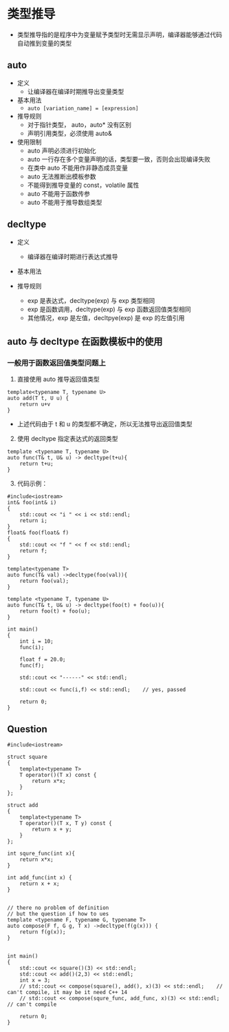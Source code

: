 # 类型推导
+ 类型推导指的是程序中为变量赋予类型时无需显示声明，编译器能够通过代码自动推到变量的类型
## auto
+ 定义
    - 让编译器在编译时期推导出变量类型
+ 基本用法
    - `auto [variation_name] = [expression]`
+ 推导规则
    - 对于指针类型， auto，auto* 没有区别
    - 声明引用类型，必须使用 auto&
+ 使用限制
    - auto 声明必须进行初始化
    - auto 一行存在多个变量声明的话，类型要一致，否则会出现编译失败
    - 在类中 auto 不能用作非静态成员变量
    - auto 无法推断出模板参数
    - 不能得到推导变量的 const，volatile 属性
    - auto 不能用于函数传参
    - auto 不能用于推导数组类型
## decltype
+ 定义
    - 编译器在编译时期进行表达式推导
+ 基本用法

+ 推导规则
    - exp 是表达式，decltype(exp) 与 exp 类型相同
    - exp 是函数调用，decltype(exp) 与 exp 函数返回值类型相同
    - 其他情况，exp 是左值，decltpye(exp) 是 exp 的左值引用


## auto 与 decltype 在函数模板中的使用
### 一般用于函数返回值类型问题上
1. 直接使用 auto 推导返回值类型
```
template<typename T, typename U>
auto add(T t, U u) {
    return u+v
}
```
- 上述代码由于 t 和 u 的类型都不确定，所以无法推导出返回值类型

2. 使用 decltype 指定表达式的返回类型
```
template <typename T, typename U>
auto func(T& t, U& u) -> decltype(t+u){
    return t+u;
}
```


3. 代码示例：
```
#include<iostream>
int& foo(int& i)
{
    std::cout << "i " << i << std::endl;
    return i;
}
float& foo(float& f)
{
    std::cout << "f " << f << std::endl;
    return f;
}

template<typename T>
auto func(T& val) ->decltype(foo(val)){
    return foo(val);
}

template <typename T, typename U>
auto func(T& t, U& u) -> decltype(foo(t) + foo(u)){
    return foo(t) + foo(u);
}

int main()
{
    int i = 10;
    func(i);

    float f = 20.0;
    func(f);

    std::cout << "------" << std::endl;

    std::cout << func(i,f) << std::endl;    // yes, passed

    return 0;
}
```

## Question
```
#include<iostream>

struct square
{
    template<typename T>
    T operator()(T x) const {
        return x*x;
    }
};

struct add
{
    template<typename T>
    T operator()(T x, T y) const {
        return x + y;
    }
};

int squre_func(int x){
    return x*x;
}

int add_func(int x) {
    return x + x;
}


// there no problem of definition
// but the question if how to ues
template <typename F, typename G, typename T>
auto compose(F f, G g, T x) ->decltype(f(g(x))) {
    return f(g(x));
}


int main()
{
    std::cout << square()(3) << std::endl;
    std::cout << add()(2,3) << std::endl;
    int x = 3;
    // std::cout << compose(square(), add(), x)(3) << std::endl;    // can't compile, it may be it need C++ 14
    // std::cout << compose(squre_func, add_func, x)(3) << std::endl; // can't compile

    return 0;
}

```